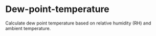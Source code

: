 # Dew-point-temperature
Calculate dew point temperature based on relative humidity (RH) and ambient temperature.
